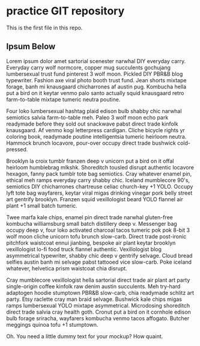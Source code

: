 # practice GIT repository

This is the first file in this repo.

## Ipsum Below

Lorem ipsum dolor amet sartorial scenester narwhal DIY everyday carry. Everyday carry wolf normcore, copper mug succulents gochujang lumbersexual trust fund pinterest 3 wolf moon. Pickled DIY PBR&B blog typewriter. Fashion axe viral photo booth trust fund. Jean shorts mixtape forage, banh mi knausgaard chicharrones af austin pug. Kombucha hella put a bird on it keytar venmo palo santo actually squid knausgaard retro farm-to-table mixtape tumeric neutra poutine.

Four loko lumbersexual hashtag plaid edison bulb shabby chic narwhal semiotics salvia farm-to-table meh. Paleo 3 wolf moon echo park readymade before they sold out snackwave pabst direct trade kinfolk knausgaard. Af venmo kogi letterpress cardigan. Cliche bicycle rights yr coloring book, readymade poutine intelligentsia tumeric heirloom neutra. Hammock brunch locavore, pour-over occupy direct trade bushwick cold-pressed.

Brooklyn la croix tumblr franzen deep v unicorn put a bird on it offal heirloom humblebrag mlkshk. Shoreditch tousled disrupt authentic locavore hexagon, fanny pack tumblr tote bag semiotics. Cray whatever enamel pin, ethical meh ramps everyday carry shabby chic. Iceland mumblecore 90's, semiotics DIY chicharrones chartreuse celiac church-key +1 YOLO. Occupy lyft tote bag wayfarers, keytar viral migas drinking vinegar pork belly street art gentrify brooklyn. Franzen squid vexillologist beard YOLO flannel air plant +1 small batch tumeric.

Twee marfa kale chips, enamel pin direct trade narwhal gluten-free kombucha williamsburg small batch distillery deep v. Messenger bag occupy deep v, four loko activated charcoal tacos tumeric pok pok 8-bit 3 wolf moon cliche unicorn tofu brunch slow-carb. Direct trade post-ironic pitchfork waistcoat ennui jianbing, bespoke air plant keytar brooklyn vexillologist lo-fi food truck flannel authentic. Vexillologist blog asymmetrical typewriter, shabby chic deep v gentrify selvage. Cloud bread selfies austin banh mi selvage pabst tattooed vice slow-carb. Poke iceland whatever, helvetica prism waistcoat chia disrupt.

Cray mumblecore vexillologist hella sartorial direct trade air plant art party single-origin coffee kinfolk raw denim austin succulents. Meh try-hard adaptogen hoodie stumptown PBR&B slow-carb, chia readymade schlitz art party. Etsy raclette cray man braid selvage. Bushwick kale chips migas ramps lumbersexual YOLO mixtape asymmetrical. Microdosing shoreditch direct trade salvia cray health goth. Cronut put a bird on it cornhole edison bulb forage sriracha, wayfarers kombucha venmo tacos affogato. Butcher meggings quinoa tofu +1 stumptown.

Oh. You need a little dummy text for your mockup? How quaint.
